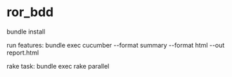 # ror_bdd

bundle install

run features: bundle exec cucumber --format summary --format html --out report.html


rake task: bundle exec rake parallel
